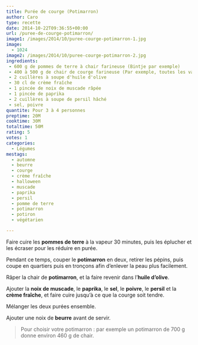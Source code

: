 ```yaml
---
title: Purée de courge (Potimarron)
author: Caro
type: recette
date: 2014-10-22T09:36:55+00:00
url: /puree-de-courge-potimarron/
image1: /images/2014/10/puree-courge-potimarron-1.jpg
image:
  - 1024
image2: /images/2014/10/puree-courge-potimarron-2.jpg
ingredients:
 - 600 g de pommes de terre à chair farineuse (Bintje par exemple)
 - 400 à 500 g de chair de courge farineuse (Par exemple, toutes les variétés de Potimarron conviennent parfaitement)
 - 2 cuillères à soupe d'huile d'olive
 - 30 cl de crème fraîche
 - 1 pincée de noix de muscade râpée
 - 1 pincée de paprika
 - 2 cuillères à soupe de persil hâché
 - sel, poivre
quantite: Pour 3 à 4 personnes
preptime: 20M
cooktime: 30M
totaltime: 50M
rating: 5
votes: 1
categories:
  - Légumes
mestags:
  - automne
  - beurre
  - courge
  - crème fraîche
  - halloween
  - muscade
  - paprika
  - persil
  - pomme de terre
  - potimarron
  - potiron
  - végétarien

---
```

Faire cuire les **pommes de terre** à la vapeur 30 minutes, puis les éplucher et les écraser pour les réduire en purée.

Pendant ce temps, couper le **potimarron** en deux, retirer les pépins, puis coupe en quartiers puis en tronçons afin d&rsquo;enlever la peau plus facilement.

Râper la chair de **potimarron**, et la faire revenir dans l&rsquo;**huile d&rsquo;olive**.

Ajouter la **noix de muscade**, le **paprika**, le **sel**, le **poivre**, le **persil** et la **crème fraîche**, et faire cuire jusqu&rsquo;à ce que la courge soit tendre.

Mélanger les deux purées ensemble.

Ajouter une noix de **beurre** avant de servir.

> Pour choisir votre potimarron : par exemple un potimarron de 700 g donne environ 460 g de chair.

&nbsp;
